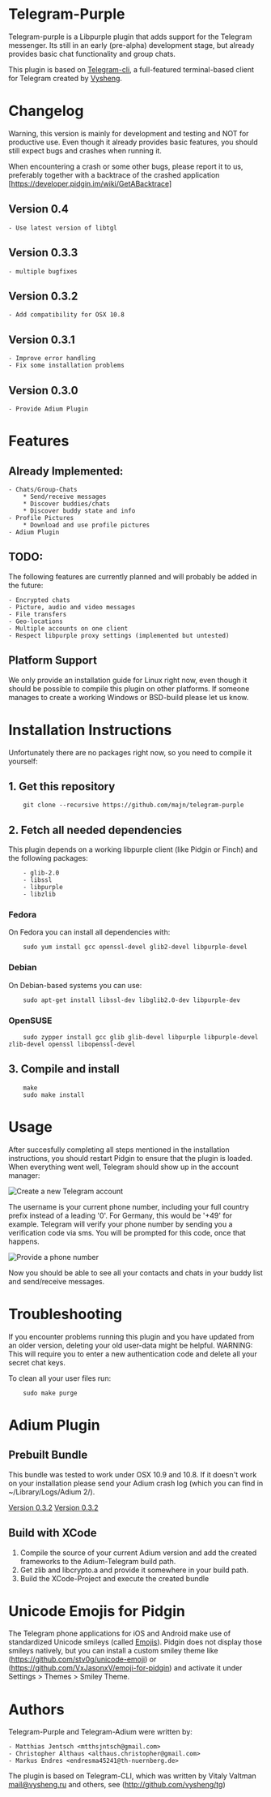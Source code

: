 Telegram-Purple
===============

Telegram-purple is a Libpurple plugin that adds support for the Telegram messenger. Its still in an early (pre-alpha) development stage, but already provides basic chat functionality and group chats.

This plugin is based on [Telegram-cli](http://github.com/vysheng/tg), a full-featured terminal-based client for Telegram created by [Vysheng](http://github.com/vysheng).

# Changelog

Warning, this version is mainly for development and testing and NOT for productive use. Even though it already provides basic features, you should still expect bugs and crashes when running it.

When encountering a crash or some other bugs, please report it to us, preferably together with a backtrace of the crashed application [https://developer.pidgin.im/wiki/GetABacktrace]

## Version 0.4
    
    - Use latest version of libtgl

## Version 0.3.3

    - multiple bugfixes


## Version 0.3.2

    - Add compatibility for OSX 10.8


## Version 0.3.1

    - Improve error handling
    - Fix some installation problems


## Version 0.3.0

    - Provide Adium Plugin


# Features

## Already Implemented:

    - Chats/Group-Chats
        * Send/receive messages
        * Discover buddies/chats
        * Discover buddy state and info
    - Profile Pictures
        * Download and use profile pictures
    - Adium Plugin

## TODO:

The following features are currently planned and will probably be added in the future:

    - Encrypted chats
    - Picture, audio and video messages
    - File transfers
    - Geo-locations
    - Multiple accounts on one client
    - Respect libpurple proxy settings (implemented but untested)


## Platform Support

We only provide an installation guide for Linux right now, even though it should be possible to compile this plugin on other platforms. If someone manages to create a working Windows or BSD-build please let us know.


# Installation Instructions

Unfortunately there are no packages right now, so you need to compile it yourself:

## 1. Get this repository


        git clone --recursive https://github.com/majn/telegram-purple

## 2. Fetch all needed dependencies

This plugin depends on a working libpurple client (like Pidgin or Finch) and the following packages:

        - glib-2.0
        - libssl
        - libpurple
        - libzlib

### Fedora

On Fedora you can install all dependencies with:

        sudo yum install gcc openssl-devel glib2-devel libpurple-devel

### Debian

On Debian-based systems you can use:

        sudo apt-get install libssl-dev libglib2.0-dev libpurple-dev



### OpenSUSE

        
        sudo zypper install gcc glib glib-devel libpurple libpurple-devel zlib-devel openssl libopenssl-devel


## 3. Compile and install


        make
        sudo make install


# Usage

After succesfully completing all steps mentioned in the installation instructions, you should restart Pidgin to ensure that the plugin is loaded. When everything went well, Telegram should show up in the account manager:

![Create a new Telegram account](http://lauschgift.org/telegram-purple/res/install-1.png)

The username is your current phone number, including your full country prefix instead of a leading '0'. For Germany, this would be '+49' for example. Telegram will verify your phone number by sending you a verification code via sms. You will be prompted for this code, once that happens.

![Provide a phone number](http://lauschgift.org/telegram-purple/res/install-2.png)
 
Now you should be able to see all your contacts and chats in your buddy list and send/receive messages.


# Troubleshooting

If you encounter problems running this plugin and you have updated from an older version,
deleting your old user-data might be helpful. WARNING: This will require you to enter a new authentication
code and delete all your secret chat keys.

To clean all your user files run:


        sudo make purge



# Adium Plugin

## Prebuilt Bundle

This bundle was tested to work under OSX 10.9 and 10.8. If it doesn't work on your installation
please send your Adium crash log (which you can find in ~/Library/Logs/Adium 2/).

[Version 0.3.2](http://h2079792.stratoserver.net/telegram-purple/telegram-adium-0.3.2.zip)
[Version 0.3.2](http://h2079792.stratoserver.net/telegram-purple/telegram-adium-0.3.3.zip)

## Build with XCode

1. Compile the source of your current Adium version and add the created frameworks to the Adium-Telegram build path.
2. Get zlib and libcrypto.a and provide it somewhere in your build path.
3. Build the XCode-Project and execute the created bundle


# Unicode Emojis for Pidgin

The Telegram phone applications for iOS and Android make use of standardized Unicode smileys (called [Emojis](https://en.wikipedia.org/wiki/Emoji)). Pidgin
does not display those smileys natively, but you can install a custom smiley theme like (https://github.com/stv0g/unicode-emoji) or (https://github.com/VxJasonxV/emoji-for-pidgin) and activate it under Settings > Themes > Smiley Theme.


# Authors

Telegram-Purple and Telegram-Adium were written by:

    - Matthias Jentsch <mtthsjntsch@gmail.com>
    - Christopher Althaus <althaus.christopher@gmail.com>
    - Markus Endres <endresma45241@th-nuernberg.de>


The plugin is based on Telegram-CLI, which was written by Vitaly Valtman <mail@vysheng.ru> and others, see (http://github.com/vysheng/tg)

